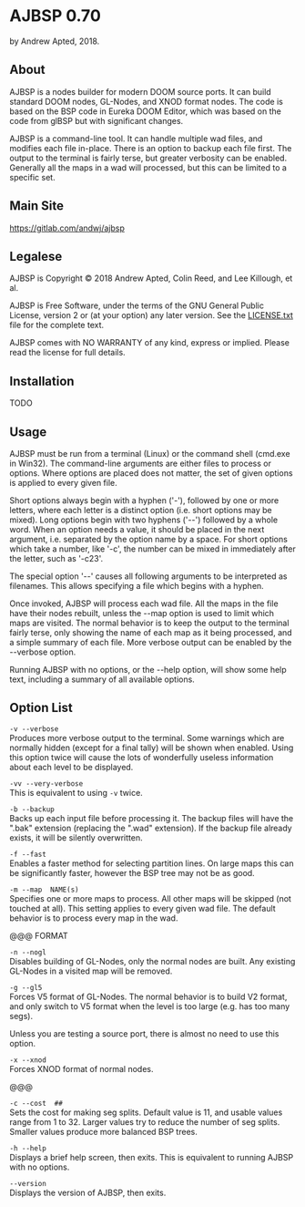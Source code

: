 
AJBSP 0.70
==========

by Andrew Apted, 2018.


About
-----

AJBSP is a nodes builder for modern DOOM source ports.
It can build standard DOOM nodes, GL-Nodes, and XNOD format nodes.
The code is based on the BSP code in Eureka DOOM Editor, which
was based on the code from glBSP but with significant changes.

AJBSP is a command-line tool.  It can handle multiple wad files,
and modifies each file in-place.  There is an option to backup each
file first.  The output to the terminal is fairly terse, but greater
verbosity can be enabled.  Generally all the maps in a wad will
processed, but this can be limited to a specific set.


Main Site
---------

https://gitlab.com/andwj/ajbsp


Legalese
--------

AJBSP is Copyright &copy; 2018 Andrew Apted, Colin Reed, and
Lee Killough, et al.

AJBSP is Free Software, under the terms of the GNU General Public
License, version 2 or (at your option) any later version.
See the [LICENSE.txt](LICENSE.txt) file for the complete text.

AJBSP comes with NO WARRANTY of any kind, express or implied.
Please read the license for full details.


Installation
------------

TODO


Usage
-----

AJBSP must be run from a terminal (Linux) or the command shell
(cmd.exe in Win32).  The command-line arguments are either files
to process or options.  Where options are placed does not matter,
the set of given options is applied to every given file.

Short options always begin with a hyphen ('-'), followed by one
or more letters, where each letter is a distinct option (i.e. short
options may be mixed).  Long options begin with two hyphens ('--')
followed by a whole word.
When an option needs a value, it should be placed in the next argument,
i.e. separated by the option name by a space.  For short options which
take a number, like '-c', the number can be mixed in immediately
after the letter, such as '-c23'.

The special option '--' causes all following arguments to be
interpreted as filenames.  This allows specifying a file which
begins with a hyphen.

Once invoked, AJBSP will process each wad file.  All the maps in the
file have their nodes rebuilt, unless the --map option is used to
limit which maps are visited.  The normal behavior is to keep the
output to the terminal fairly terse, only showing the name of each
map as it being processed, and a simple summary of each file.
More verbose output can be enabled by the --verbose option.

Running AJBSP with no options, or the --help option, will show
some help text, including a summary of all available options.


Option List
-----------

`-v --verbose`  
Produces more verbose output to the terminal.
Some warnings which are normally hidden (except
for a final tally) will be shown when enabled.
Using this option twice will cause the lots of
wonderfully useless information about each level
to be displayed.

`-vv --very-verbose`  
This is equivalent to using `-v` twice.

`-b --backup`  
Backs up each input file before processing it.
The backup files will have the ".bak" extension
(replacing the ".wad" extension).  If the backup
file already exists, it will be silently overwritten.

`-f --fast`  
Enables a faster method for selecting partition lines.
On large maps this can be significantly faster,
however the BSP tree may not be as good.

`-m --map  NAME(s)`  
Specifies one or more maps to process.
All other maps will be skipped (not touched at all).
This setting applies to every given wad file.
The default behavior is to process every map in the wad.

@@@ FORMAT

`-n --nogl`  
Disables building of GL-Nodes, only the normal nodes
are built.  Any existing GL-Nodes in a visited map
will be removed.

`-g --gl5`  
Forces V5 format of GL-Nodes.  The normal behavior is
to build V2 format, and only switch to V5 format when
the level is too large (e.g. has too many segs).

Unless you are testing a source port, there is almost
no need to use this option.

`-x --xnod`  
Forces XNOD format of normal nodes.

@@@

`-c --cost  ##`  
Sets the cost for making seg splits.
Default value is 11,
and usable values range from 1 to 32.  Larger values
try to reduce the number of seg splits.
Smaller values produce more balanced BSP trees.

`-h --help`  
Displays a brief help screen, then exits.
This is equivalent to running AJBSP with no options.

`--version`  
Displays the version of AJBSP, then exits.

